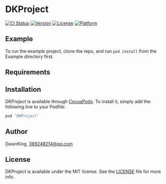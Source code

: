 # DKProject

[![CI Status](https://img.shields.io/travis/wangshaoyu/DKProject.svg?style=flat)](https://travis-ci.org/wangshaoyu/DKProject)
[![Version](https://img.shields.io/cocoapods/v/DKProject.svg?style=flat)](https://cocoapods.org/pods/DKProject)
[![License](https://img.shields.io/cocoapods/l/DKProject.svg?style=flat)](https://cocoapods.org/pods/DKProject)
[![Platform](https://img.shields.io/cocoapods/p/DKProject.svg?style=flat)](https://cocoapods.org/pods/DKProject)

## Example

To run the example project, clone the repo, and run `pod install` from the Example directory first.

## Requirements

## Installation

DKProject is available through [CocoaPods](https://cocoapods.org). To install
it, simply add the following line to your Podfile:

```ruby
pod 'DKProject'
```

## Author

DawnKing, 369248214@qq.com

## License

DKProject is available under the MIT license. See the [LICENSE](https://github.com/CoderDawnKing/DKProject/blob/master/LICENSE) file for more info.
